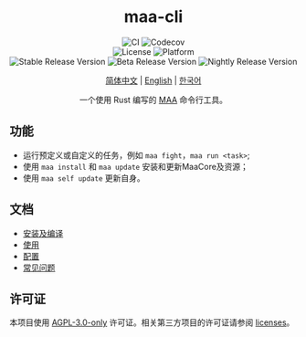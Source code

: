 <!-- markdownlint-disable MD033 MD041 -->
<div align="center">

# maa-cli

![CI](https://img.shields.io/github/actions/workflow/status/MaaAssistantArknights/maa-cli/ci.yml?logo=GitHub&label=CI)
![Codecov](https://img.shields.io/codecov/c/github/MaaAssistantArknights/maa-cli?logo=codecov)
<br>
![License](https://img.shields.io/badge/license-AGPL--3.0--only-blueviolet)
![Platform](https://img.shields.io/badge/platform-Windows%20%7C%20Linux%20%7C%20macOS-blueviolet)
<br>
![Stable Release Version](https://img.shields.io/badge/dynamic/json?url=https%3A%2F%2Fgithub.com%2FMaaAssistantArknights%2Fmaa-cli%2Fraw%2Fversion%2Fstable.json&query=%24.version&prefix=v&label=stable)
![Beta Release Version](https://img.shields.io/badge/dynamic/json?url=https%3A%2F%2Fgithub.com%2FMaaAssistantArknights%2Fmaa-cli%2Fraw%2Fversion%2Fbeta.json&query=%24.version&prefix=v&label=beta)
![Nightly Release Version](https://img.shields.io/badge/dynamic/json?url=https%3A%2F%2Fgithub.com%2FMaaAssistantArknights%2Fmaa-cli%2Fraw%2Fversion%2Falpha.json&query=%24.version&prefix=v&label=nightly)

[简体中文](maa-cli/docs/zh-CN/intro.md)
| [English](maa-cli/docs/en-US/intro.md)
| [한국어](maa-cli/docs/ko-KR/intro.md)

一个使用 Rust 编写的 [MAA][maa-home] 命令行工具。

</div>

<!-- markdownlint-enable MD033 MD041 -->

## 功能

- 运行预定义或自定义的任务，例如 `maa fight`，`maa run <task>`;
- 使用 `maa install` 和 `maa update` 安装和更新MaaCore及资源；
- 使用 `maa self update` 更新自身。

## 文档

- [安装及编译](maa-cli/docs/zh-CN/install.md)
- [使用](maa-cli/docs/zh-CN/usage.md)
- [配置](maa-cli/docs/zh-CN/config.md)
- [常见问题](maa-cli/docs/zh-CN/faq.md)

[maa-home]: https://github.com/MaaAssistantArknights/MaaAssistantArknights/

## 许可证

本项目使用 [AGPL-3.0-only](LICENSE) 许可证。相关第三方项目的许可证请参阅 [licenses](licenses.md)。
